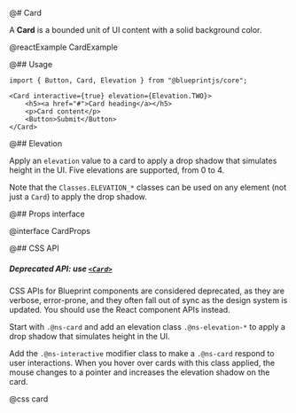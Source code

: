 @# Card

A __Card__ is a bounded unit of UI content with a solid background color.

@reactExample CardExample

@## Usage

```tsx
import { Button, Card, Elevation } from "@blueprintjs/core";

<Card interactive={true} elevation={Elevation.TWO}>
    <h5><a href="#">Card heading</a></h5>
    <p>Card content</p>
    <Button>Submit</Button>
</Card>
```

@## Elevation

Apply an `elevation` value to a card to apply a drop shadow that simulates height in the UI.
Five elevations are supported, from 0 to 4.

Note that the `Classes.ELEVATION_*` classes can be used on any element (not just a `Card`) to apply the drop shadow.

@## Props interface

@interface CardProps

@## CSS API

<div class="@ns-callout @ns-intent-warning @ns-icon-warning-sign">
    <h5 class="@ns-heading">

Deprecated API: use [`<Card>`](#core/components/card)
</h5>
<div class="@ns-callout-body">

CSS APIs for Blueprint components are considered deprecated, as they are verbose, error-prone, and they
often fall out of sync as the design system is updated. You should use the React component APIs instead.

</div>
</div>

Start with `.@ns-card` and add an elevation class `.@ns-elevation-*` to apply a drop shadow that simulates height in
the UI.

Add the `.@ns-interactive` modifier class to make a `.@ns-card` respond to user interactions. When you hover over cards
with this class applied, the mouse changes to a pointer and increases the elevation shadow on the card.

@css card
